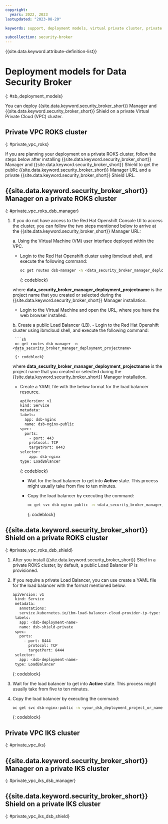 ```yaml
---
copyright:
  years: 2022, 2023
lastupdated: "2023-08-20"

keywords: support, deployment models, virtual private cluster, private cluster, public cluster

subcollection: security-broker
---
```


{{site.data.keyword.attribute-definition-list}}

# Deployment models for Data Security Broker
{: #sb_deployment_models}

You can deploy {{site.data.keyword.security_broker_short}} Manager and {{site.data.keyword.security_broker_short}} Shield on a private Virtual Private Cloud (VPC) cluster.

## Private VPC ROKS cluster
{: #private_vpc_roks}

If you are planning your deployment on a private ROKS cluster, follow the steps below after installing {{site.data.keyword.security_broker_short}} Manager and {{site.data.keyword.security_broker_short}} Shield to get the public {{site.data.keyword.security_broker_short}} Manager URL and a private {{site.data.keyword.security_broker_short}} Shield URL.

## {{site.data.keyword.security_broker_short}} Manager on a private ROKS cluster
{: #private_vpc_roks_dsb_manager}

1. If you do not have access to the Red Hat Openshift Console UI to access the cluster, you can follow the two steps mentioned below to arrive at the {{site.data.keyword.security_broker_short}} Manager URL:

   a. Using the Virtual Machine (VM) user interface deployed within the VPC.
      
      - Login to the Red Hat Openshift cluster using ibmcloud shell, and execute the following command:

        ```sh
        oc get routes dsb-manager -n <data_security_broker_manager_deployment_projectname>
        ```
        {: codeblock}

      where **data_security_broker_manager_deployment_projectname** is the project name that you created or selected during the {{site.data.keyword.security_broker_short}} Manager installation.
      - Login to the Virtual Machine and open the URL, where you have the web browser installed.

    b. Create a public Load Balancer (LB).
       -  Login to the Red Hat Openshift cluster using ibmcloud shell, and execute the following command:

        ```sh
        oc get routes dsb-manager -n <data_security_broker_manager_deployment_projectname>
        ```
        {: codeblock}
      
      where **data_security_broker_manager_deployment_projectname** is the project name that you created or selected during the {{site.data.keyword.security_broker_short}} Manager installation.

      - Create a YAML file with the below format for the load balancer resource.

        ```sh
        apiVersion: v1
        kind: Service
        metadata:
        labels:
          app: dsb-nginx
          name: dsb-nginx-public
        spec:
          ports:
            - port: 443
            protocol: TCP
            targetPort: 8443
        selector:
            app: dsb-nginx
        type: LoadBalancer
        ```
        {: codeblock}       

        - Wait for the load balancer to get into **Active** state. This process might usually take from five to ten minutes.

        - Copy the load balancer by executing the command:

          ```sh
          oc get svc dsb-nginx-public -n <data_security_broker_manager_deployment_projectname>
          ```
          {: codeblock}

## {{site.data.keyword.security_broker_short}} Shield on a private ROKS cluster
{: #private_vpc_roks_dsb_shield}

1. After you install {{site.data.keyword.security_broker_short}} Shiel in a private ROKS cluster, by default, a public Load Balancer IP is provisioned.
2. If you require a private Load Balancer, you can use create a YAML file for the load balancer with the format mentioned below.

   ```sh
   apiVersion: v1
    kind: Service
    metadata:
      annotations:
      service.kubernetes.io/ibm-load-balancer-cloud-provider-ip-type: "private"
    labels:
      app: <dsb-deployment-name>
      name: dsb-shield-private
    spec:
      ports:
        - port: 8444
          protocol: TCP
          targetPort: 8444
    selector:
      app: <dsb-deployment-name>
    type: LoadBalancer
   ```
   {: codeblock}
   
  3. Wait for the load balancer to get into **Active** state. This process might usually take from five to ten minutes.

  4. Copy the load balancer by executing the command:
  
     ```sh
     oc get svc dsb-nginx-public -n <your_dsb_deployment_project_or_namespace>
     ```
     {: codeblock}          

## Private VPC IKS cluster
{: #private_vpc_iks}

## {{site.data.keyword.security_broker_short}} Manager on a private IKS cluster
{: #private_vpc_iks_dsb_manager}

## {{site.data.keyword.security_broker_short}} Shield on a private IKS cluster
{: #private_vpc_iks_dsb_shield}


